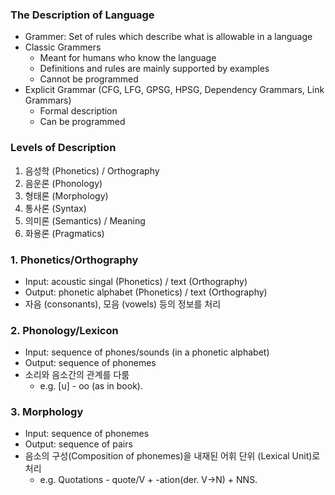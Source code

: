 ### The Description of Language

* Grammer: Set of rules which describe what is allowable in a language
* Classic Grammers
    * Meant for humans who know the language
    * Definitions and rules are mainly supported by examples
    * Cannot be programmed
* Explicit Grammar (CFG, LFG, GPSG, HPSG, Dependency Grammars, Link Grammars)
    * Formal description
    * Can be programmed 

### Levels of Description

1. 음성학 (Phonetics) / Orthography
2. 음운론 (Phonology)
3. 형태론 (Morphology)
4. 통사론 (Syntax)
5. 의미론 (Semantics) / Meaning
6. 화용론 (Pragmatics)

### 1. Phonetics/Orthography

* Input: acoustic singal (Phonetics) / text (Orthography)
* Output: phonetic alphabet (Phonetics) / text (Orthography)
* 자음 (consonants), 모음 (vowels) 등의 정보를 처리

### 2. Phonology/Lexicon

* Input: sequence of phones/sounds (in a phonetic alphabet)
* Output: sequence of phonemes
* 소리와 음소간의 관계를 다룸
    * e.g. [u] - oo (as in book).

### 3. Morphology

* Input: sequence of phonemes
* Output: sequence of pairs
* 음소의 구성(Composition of phonemes)을 내재된 어휘 단위 (Lexical Unit)로 처리
    * e.g. Quotations - quote/V + -ation(der. V->N) + NNS.
